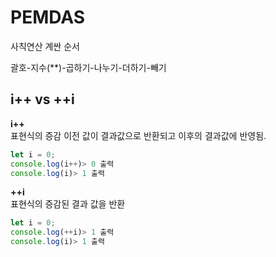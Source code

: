 # PEMDAS

사칙연산 계싼 순서

괄호-지수(\*\*)-곱하기-나누기-더하기-빼기

## i++ vs ++i

**i++**<br>
표현식의 증감 이전 값이 결과값으로 반환되고 이후의 결과값에 반영됨.

```javascript
let i = 0;
console.log(i++)> 0 출력
console.log(i)> 1 출력
```

**++i**<br>
표현식의 증감된 결과 값을 반환

```javascript
let i = 0;
console.log(++i)> 1 출력
console.log(i)> 1 출력
```

##
